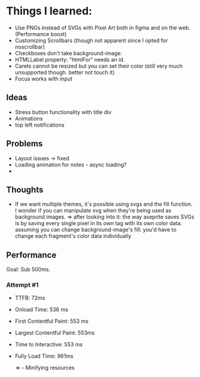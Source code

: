 # Things I learned:

- Use PNGs instead of SVGs with Pixel Art both in figma and on the web. (Performance boost)
- Customizing Scrollbars (though not apparent since I opted for noscrollbar)
- Checkboxes don't take background-image.
- HTMLLabel property: "htmlFor" needs an id.
- Carets cannot be resized but you can set their color (still very much unsupported though. better not touch it)
- Focus works with input

## Ideas

- Stress button functionality with title div
- Animations
- top left notifications

## Problems

- Layout issues -> fixed
- Loading animation for notes - async loading?
- 

## Thoughts

- If we want multiple themes, it's possible using svgs and the fill function. I wonder if you can manipulate svg when they're being used as background images.
  => after looking into it: the way aseprite saves SVGs is by saving every single pixel in its own tag with its own color data. assuming you can change background-image's fill: you'd have to change each fragment's color data individually


## Performance

Goal: Sub 500ms.

### Attempt #1 

- TTFB: 72ms
- Onload Time: 536 ms
- First Contentful Paint: 553 ms
- Largest Contentful Paint: 553ms
- Time to Interactive: 553 ms
- Fully Load Time: 961ms

  => - Minifying resources